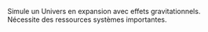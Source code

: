 Simule un Univers en expansion avec effets gravitationnels. <br/>
Nécessite des ressources systèmes importantes.

